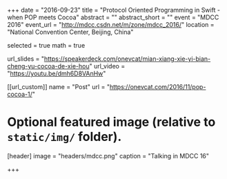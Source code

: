 +++
date = "2016-09-23"
title = "Protocol Oriented Programming in Swift - when POP meets Cocoa"
abstract = ""
abstract_short = ""
event = "MDCC 2016"
event_url = "http://mdcc.csdn.net/m/zone/mdcc_2016/"
location = "National Convention Center, Beijing, China"

selected = true
math = true

url_slides = "https://speakerdeck.com/onevcat/mian-xiang-xie-yi-bian-cheng-yu-cocoa-de-xie-hou"
url_video = "https://youtu.be/dmh6D8VAnHw"

[[url_custom]]
name = "Post"
url = "https://onevcat.com/2016/11/pop-cocoa-1/"

# Optional featured image (relative to `static/img/` folder).
[header]
image = "headers/mdcc.png"
caption = "Talking in MDCC 16"

+++

